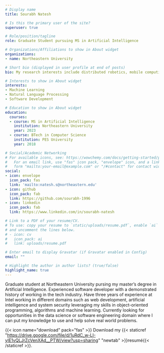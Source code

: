 ```yaml
---
# Display name
title: Sourabh Natesh

# Is this the primary user of the site?
superuser: true

# Role/position/tagline
role: Graduate Student pursuing MS in Artificial Intelligence

# Organizations/Affiliations to show in About widget
organizations:
- name: Northeastern University

# Short bio (displayed in user profile at end of posts)
bio: My research interests include distributed robotics, mobile computing and programmable matter.

# Interests to show in About widget
interests:
- Machine Learning
- Natural Language Processing
- Software Development

# Education to show in About widget
education:
  courses:
  - course: MS in Artificial Intelligence
    institution: Northeastern University
    year: 2023
  - course: BTech in Computer Science
    institution: PES University
    year: 2018

# Social/Academic Networking
# For available icons, see: https://wowchemy.com/docs/getting-started/page-builder/#icons
#   For an email link, use "fas" icon pack, "envelope" icon, and a link in the
#   form "mailto:your-email@example.com" or "/#contact" for contact widget.
social:
- icon: envelope
  icon_pack: fas
  link: 'mailto:natesh.s@northeastern.edu'
- icon: github
  icon_pack: fab
  link: https://github.com/sourabh-1996
- icon: linkedin
  icon_pack: fab
  link: https://www.linkedin.com/in/sourabh-natesh

# Link to a PDF of your resume/CV.
# To use: copy your resume to `static/uploads/resume.pdf`, enable `ai` icons in `params.toml`, 
# and uncomment the lines below.
# - icon: cv
#   icon_pack: ai
#   link: uploads/resume.pdf

# Enter email to display Gravatar (if Gravatar enabled in Config)
email: ""

# Highlight the author in author lists? (true/false)
highlight_name: true
---
```


Graduate student at Northeastern University pursing my master’s degree in Artificial Intelligence. Experienced software developer with a demonstrated history of working in the tech industry. Have three years of experience at Intel working in different domains such as web development, artificial intelligence and system security leveraging my skills in object-oriented programming, algorithms and machine learning. Currently looking for opportunities in the data science or software engineering domain where I can put my knowledge to use and help solve real world problems.

{{< icon name="download" pack="fas" >}} Download my {{< staticref "https://drive.google.com/file/d/1uRdC_w-LI-yIE1vQLJrZcVenXAd__PTW/view?usp=sharing" "newtab" >}}resumé{{< /staticref >}}.
